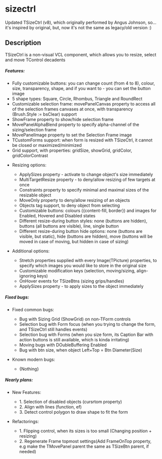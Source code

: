 # sizectrl
Updated TSizeCtrl (v8), which originally performed by Angus Johnson, so... it's inspired by original, but, now it's not the same as legacy/old version :)

## Description
TSizeCtrl is a non-visual VCL component, which allows you to resize, select and move TControl decadents

##### Features:
<ul> <li>Fully customizable buttons: you can change count (from 4 to 8), colour, size, transparency, shape, and if you want to - you can set the button image</li>
<li>5 shape types: Square, Circle, Rhombus, Triangle and RoundRect</li>
<li> Customizable selection frame: movePanelCanvas property to access all of the selection frames canvases at once, with transparency (Brush.Style := bsClear) support</li>
<li> ShowFrame property to show/hide selection frame</li>
<li> MovePanelAlphaBlend property to specify alpha-channel of the sizing/selection frame </li>
<li> MovePanelImage property to set the Selection Frame image </li>
<li> TCustomForms support: when form is resized with TSizeCtrl, it cannot be closed or maximized/minimized </li>
<li>Grid support, with properties: gridSize, showGrid, gridColor, gridColorContrast </li></ul>
<ul><li> Resizing options:</li><ul>
<li> ApplySizes property - activate to change object's size immediately
<li> MultiTargetResize property - to deny/allow resizing of few targets at once
<li> Constraints property to specify minimal and maximal sizes of the resizable object
<li> MoveOnly property to deny/allow resizing of an objects
<li> Objects tag support, to deny object from selecting
<li> Customizable buttons: colours ({content-fill, border}) and images for Enabled, Hovered and Disabled states 
<li> Different resize-during button styles: none (buttons are hidden),  buttons (all buttons are visible), line, single button
<li> Different resize-during button hide options: none (buttons are visible, but static), hide (buttons are hidden), move (buttons will be moved in case of moving, but hidden in case of sizing)</ul></ul>
<ul><li> Additional options:</li><ul>
<li> Stretch properties supplied with every Image(TPicture) properties, to specify which images you would like to store in the original size </li>
<li> Customizable modification keys (selection, moving/sizing, align-ignoring keys)
<li> OnHover events for TSizeBtns (sizing grips/handles) </li>
<li> ApplySizes property - to apply sizes to the object immediately </li></ul></ul>

##### Fixed bugs:
<ul><li> Fixed common bugs:</li><ul>
<li> Bug with Sizing Grid (ShowGrid) on non-TForm controls
<li> Selection bug with Form focus (when you trying to change the form, and TSizeCtrl still handles events)
<li> Selection bug with Forms (when you size form, its Caption Bar with action buttons is still available, which is kinda irritating)
<li> Moving bugs with DOubleBuffering Enabled</li>
<li> Bug with btn size, when object Left+Top = Btn Diameter(Size)</li></ul></ul>

<ul><li> Known modern bugs:</li><ul>
<li> {Nothing} </li>
</ul> </ul>

##### Nearly plans:
<ul><li> New Features:</li><ul>
<li> 1. Selection of disabled objects (cursrtom property)
<li> 2. Align with lines (function, ef)
<li> 3. Detect control polygon to draw shape to fit the form
  </ul></ul>
<ul><li> Refactorings:</li><ul>
<li>1. Flipping control, when its sizes is too small
  (Changing position + resizing)</li>
<li>2. Regenerate Frame topmost settings(Add FrameOnTop property, e.g make the TMovePanel parent the same as TSizeBtn parent, if needed)
  </ul></ul>
